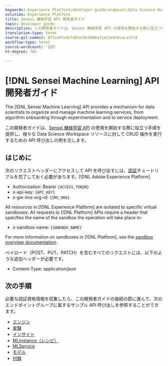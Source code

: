 ```yaml
---
keywords: Experience Platform;developer guide;endpoint;Data Science Workspace;popular topics;data science workspace;data science
solution: Experience Platform
title: Senesi 機械学習 API 開発者ガイド
topic: Developer guide
description: この開発者ガイドは、Sensei 機械学習 API の使用を開始する際に役立つ手順を提供し、様々な Data Science Workspace リソースに対して CRUD 操作を実行するための API 呼び出しの例を示します。
translation-type: tm+mt
source-git-commit: 8f7ce97cdefd4fe79cb806e71e12e936caca3774
workflow-type: tm+mt
source-wordcount: '225'
ht-degree: 70%

---
```



# [!DNL Sensei Machine Learning] API開発者ガイド

The [!DNL Sensei Machine Learning] API provides a mechanism for data scientists to organize and manage machine learning services, from algorithm onboarding through experimentation and to service deployment.

この開発者ガイドは、[Sensei 機械学習 API](https://www.adobe.io/apis/experienceplatform/home/api-reference.html#!acpdr/swagger-specs/sensei-ml-api.yaml) の使用を開始する際に役立つ手順を提供し、様々な Data Science Workspace リソースに対して CRUD 操作を実行するための API 呼び出しの例を示します。

## はじめに

次のリクエストヘッダーにアクセスして API を呼び出すには、[認証](../../tutorials/authentication.md)チュートリアルを完了しておく必要があります。[!DNL Adobe Experience Platform]

* Authorization: Bearer `{ACCESS_TOKEN}`
* x-api-key: `{API_KEY}`
* x-gw-ims-org-id: `{IMS_ORG}`

All resources in [!DNL Experience Platform] are isolated to specific virtual sandboxes. All requests to [!DNL Platform] APIs require a header that specifies the name of the sandbox the operation will take place in:

* x-sandbox-name: `{SANDBOX_NAME}`

For more information on sandboxes in [!DNL Platform], see the [sandbox overview documentation](../../sandboxes/home.md).

ペイロード（POST、PUT、PATCH）を含むすべてのリクエストには、以下のような追加ヘッダーが必要です。

* Content-Type: application/json

## 次の手順

必要な認証資格情報を収集したら、この開発者ガイドの後続の節に進んで、次のエンドポイントグループに属するサンプル API 呼び出しを参照することができます。

* [エンジン](./engines.md)
* [実験](./experiments.md)
* [インサイト](./insights.md)
* [MLInstance（レシピ）](./mlinstances.md)
* [MLService](./mlservices.md)
* [モデル](./models.md)
* [付録](./appendix.md)
